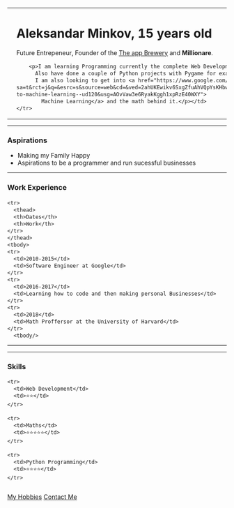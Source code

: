 <html>
  <head>
    <meta charset="utf-8">
    <title>Aleksandar Personal Site</title>
    <link rel="stylesheet" href="css/style.css">
  </head>

<body>
  <table cellspacing="20">
    <tr>
      <td><img src="The Basics/picture.jpeg" alt="A doggy" width="240" height="240"></td>
      <td> <h1>Aleksandar Minkov, 15 years old</h1>
        <p>Future Entrepeneur, Founder of the <a href="https://www.appbrewery.co/">The app Brewery</a> and <strong>Millionare</strong>.</p>

        <p>I am learning Programming currently the complete Web Development Course<br>
          Also have done a couple of Python projects with Pygame for example Checkers, after completing a Python Course.<br>
          I am also looking to get into <a href="https://www.google.com/url?sa=t&rct=j&q=&esrc=s&source=web&cd=&ved=2ahUKEwikv6SxgZfuAhVQpYsKHbwuDKEQFjAAegQIAxAC&url=https%3A%2F%2Fwww.udacity.com%2Fcourse%2Fintro-to-machine-learning--ud120&usg=AOvVaw3e6RyakKggh1xpRzE40WXY">
            Machine Learning</a> and the math behind it.</p></td>
    </tr>
  </table>

  <hr>

  <h3>Aspirations</h3>

  <ul>
    <li>Making my Family Happy</li>
    <li>Aspirations to be a programmer and run sucessful businesses</li>
  </ul>

  <hr>

  <h3>Work Experience</h3>

  <table border="1">

    <tr>
      <thead>
      <th>Dates</th>
      <th>Work</th>
    </tr>
    </thead>
    <tbody>
    <tr>
      <td>2010-2015</td>
      <td>Software Engineer at Google</td>
    </tr>
    <tr>
      <td>2016-2017</td>
      <td>Learning how to code and then making personal Businesses</td>
    </tr>
    <tr>
      <td>2018</td>
      <td>Math Proffersor at the University of Harvard</td>
    </tr>
      <tbody/>

  </table>

  <hr>

  <h3>Skills</h3>

  <table cellspacing="10">

    <tr>
      <td>Web Development</td>
      <td>⭐️⭐</td>
    </tr>

    <tr>
      <td>Maths</td>
      <td>⭐️⭐⭐️⭐⭐</td>
    </tr>

    <tr>
      <td>Python Programming</td>
      <td>⭐️⭐⭐️⭐</td>
    </tr>

  </table>

  <a href="hobbies.html">My Hobbies</a>
  <a href="ContactPage.html">Contact Me</a>

<body>

<html>
